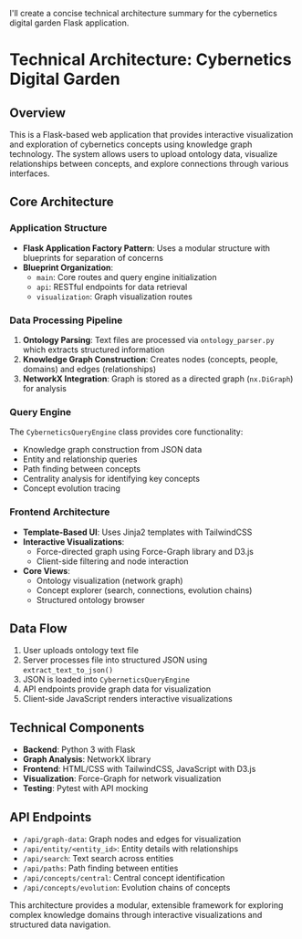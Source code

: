 I'll create a concise technical architecture summary for the cybernetics digital garden Flask application.

# Technical Architecture: Cybernetics Digital Garden

## Overview
This is a Flask-based web application that provides interactive visualization and exploration of cybernetics concepts using knowledge graph technology. The system allows users to upload ontology data, visualize relationships between concepts, and explore connections through various interfaces.

## Core Architecture

### Application Structure
- **Flask Application Factory Pattern**: Uses a modular structure with blueprints for separation of concerns
- **Blueprint Organization**:
  - `main`: Core routes and query engine initialization
  - `api`: RESTful endpoints for data retrieval
  - `visualization`: Graph visualization routes

### Data Processing Pipeline
1. **Ontology Parsing**: Text files are processed via `ontology_parser.py` which extracts structured information
2. **Knowledge Graph Construction**: Creates nodes (concepts, people, domains) and edges (relationships)
3. **NetworkX Integration**: Graph is stored as a directed graph (`nx.DiGraph`) for analysis

### Query Engine
The `CyberneticsQueryEngine` class provides core functionality:
- Knowledge graph construction from JSON data
- Entity and relationship queries
- Path finding between concepts
- Centrality analysis for identifying key concepts
- Concept evolution tracing

### Frontend Architecture
- **Template-Based UI**: Uses Jinja2 templates with TailwindCSS
- **Interactive Visualizations**: 
  - Force-directed graph using Force-Graph library and D3.js
  - Client-side filtering and node interaction
- **Core Views**:
  - Ontology visualization (network graph)
  - Concept explorer (search, connections, evolution chains)
  - Structured ontology browser

## Data Flow

1. User uploads ontology text file
2. Server processes file into structured JSON using `extract_text_to_json()`
3. JSON is loaded into `CyberneticsQueryEngine`
4. API endpoints provide graph data for visualization
5. Client-side JavaScript renders interactive visualizations

## Technical Components

- **Backend**: Python 3 with Flask
- **Graph Analysis**: NetworkX library
- **Frontend**: HTML/CSS with TailwindCSS, JavaScript with D3.js
- **Visualization**: Force-Graph for network visualization
- **Testing**: Pytest with API mocking

## API Endpoints

- `/api/graph-data`: Graph nodes and edges for visualization
- `/api/entity/<entity_id>`: Entity details with relationships
- `/api/search`: Text search across entities
- `/api/paths`: Path finding between entities
- `/api/concepts/central`: Central concept identification
- `/api/concepts/evolution`: Evolution chains of concepts

This architecture provides a modular, extensible framework for exploring complex knowledge domains through interactive visualizations and structured data navigation.